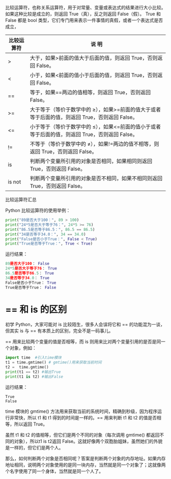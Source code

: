 比较运算符，也称关系运算符，用于对常量、变量或表达式的结果进行大小比较。如果这种比较是成立的，则返回 True（真），反之则返回 False（假）。
True 和 False 都是 bool 类型，它们专门用来表示一件事情的真假，或者一个表达式是否成立，


|比较运算符	|说 明|	
|  ----  | ----  |
|>	|大于，如果>前面的值大于后面的值，则返回 True，否则返回 False。|
|<	|小于，如果<前面的值小于后面的值，则返回 True，否则返回 False。|
|==	|等于，如果==两边的值相等，则返回 True，否则返回 False。|
|>=	|大于等于（等价于数学中的 ≥），如果>=前面的值大于或者等于后面的值，则返回 True，否则返回 False。|
|<=	|小于等于（等价于数学中的 ≤），如果<=前面的值小于或者等于后面的值，则返回 True，否则返回 False。|
|!=	|不等于（等价于数学中的 ≠），如果!=两边的值不相等，则返回 True，否则返回 False。|
|is	|判断两个变量所引用的对象是否相同，如果相同则返回 True，否则返回 False。|
|is not	|判断两个变量所引用的对象是否不相同，如果不相同则返回 True，否则返回 False。|

比较运算符汇总

Python 比较运算符的使用举例：
```python
print("89是否大于100：", 89 > 100)
print("24*5是否大于等于76：", 24*5 >= 76)
print("86.5是否等于86.5：", 86.5 == 86.5)
print("34是否等于34.0：", 34 == 34.0)
print("False是否小于True：", False < True)
print("True是否等于True：", True < True)
```
运行结果：
```python
89是否大于100： False
24*5是否大于等于76： True
86.5是否等于86.5： True
34是否等于34.0： True
False是否小于True： True
True是否等于True： False
```
# == 和 is 的区别
初学 Python，大家可能对 is 比较陌生，很多人会误将它和 == 的功能混为一谈，但其实 is 与 == 有本质上的区别，完全不是一码事儿。

== 用来比较两个变量的值是否相等，而 is 则用来比对两个变量引用的是否是同一个对象，例如：
```python
import time  #引入time模块
t1 = time.gmtime() # gmtime()用来获取当前时间
t2 =  time.gmtime()
print(t1 == t2) #输出True
print(t1 is t2) #输出False
```
运行结果：
```consle
True
False
```
time 模块的 gmtime() 方法用来获取当前的系统时间，精确到秒级，因为程序运行非常快，所以 t1 和 t1 得到的时间是一样的。== 用来判断 t1 和 t2 的值是否相等，所以返回 True。

虽然 t1 和 t2 的值相等，但它们是两个不同的对象（每次调用 gmtime() 都返回不同的对象），所以t1 is t2返回 False。这就好像两个双胞胎姐妹，虽然她们的外貌是一样的，但它们是两个人。

那么，如何判断两个对象是否相同呢？答案是判断两个对象的内存地址。如果内存地址相同，说明两个对象使用的是同一块内存，当然就是同一个对象了；这就像两个名字使用了同一个身体，当然就是同一个人了。